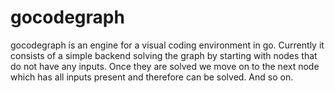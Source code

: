 # gocodegraph

gocodegraph is an engine for a visual coding environment in go.
Currently it consists of a simple backend solving the graph by starting with nodes that do not have any inputs. Once they are solved we move on to the next node which has all inputs present and therefore can be solved. And so on.
